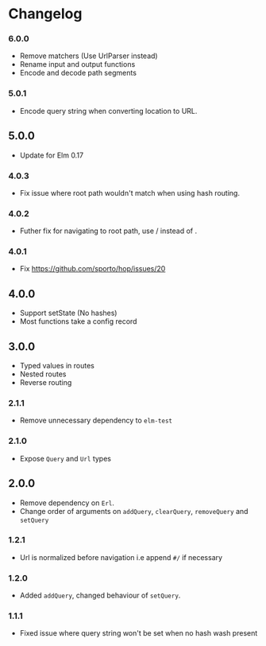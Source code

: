 # Changelog

### 6.0.0

- Remove matchers (Use UrlParser instead)
- Rename input and output functions
- Encode and decode path segments

### 5.0.1

- Encode query string when converting location to URL.

## 5.0.0

- Update for Elm 0.17

### 4.0.3

- Fix issue where root path wouldn't match when using hash routing.

### 4.0.2

- Futher fix for navigating to root path, use / instead of .

### 4.0.1

- Fix https://github.com/sporto/hop/issues/20

## 4.0.0

- Support setState (No hashes)
- Most functions take a config record

## 3.0.0

- Typed values in routes
- Nested routes
- Reverse routing

### 2.1.1

- Remove unnecessary dependency to `elm-test`

### 2.1.0

- Expose `Query` and `Url` types

## 2.0.0

- Remove dependency on `Erl`.
- Change order of arguments on `addQuery`, `clearQuery`, `removeQuery` and `setQuery`

### 1.2.1

- Url is normalized before navigation i.e append `#/` if necessary

### 1.2.0 

- Added `addQuery`, changed behaviour of `setQuery`.

### 1.1.1

- Fixed issue where query string won't be set when no hash wash present
